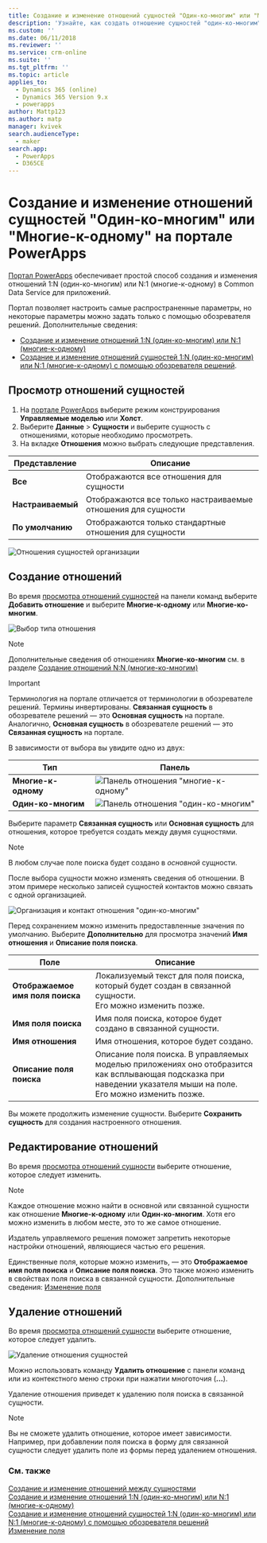 ```yaml
---
title: Создание и изменение отношений сущностей "Один-ко-многим" или "Многие-к-одному" на портале PowerApps | MicrosoftDocs
description: 'Узнайте, как создать отношение сущностей "один-ко-многим" или "многие-к-одному" с помощью портала PowerApps.'
ms.custom: ''
ms.date: 06/11/2018
ms.reviewer: ''
ms.service: crm-online
ms.suite: ''
ms.tgt_pltfrm: ''
ms.topic: article
applies_to:
  - Dynamics 365 (online)
  - Dynamics 365 Version 9.x
  - powerapps
author: Mattp123
ms.author: matp
manager: kvivek
search.audienceType:
  - maker
search.app:
  - PowerApps
  - D365CE
---
```

# <a name="create-and-edit-one-to-many-or-many-to-one-entity-relationships-using-powerapps-portal"></a>Создание и изменение отношений сущностей "Один-ко-многим" или "Многие-к-одному" на портале PowerApps

[Портал PowerApps](https://web.powerapps.com/?utm_source=padocs&utm_medium=linkinadoc&utm_campaign=referralsfromdoc) обеспечивает простой способ создания и изменения отношений 1:N (один-ко-многим) или N:1 (многие-к-одному) в Common Data Service для приложений.

Портал позволяет настроить самые распространенные параметры, но некоторые параметры можно задать только с помощью обозревателя решений. Дополнительные сведения: 
- [Создание и изменение отношений 1:N (один-ко-многим) или N:1 (многие-к-одному)](create-edit-1n-relationships.md)
- [Создание и изменение отношений сущностей 1:N (один-ко-многим) или N:1 (многие-к-одному) с помощью обозревателя решений](create-edit-1n-relationships-solution-explorer.md).

## <a name="view-entity-relationships"></a>Просмотр отношений сущностей

1. На [портале PowerApps](https://web.powerapps.com/?utm_source=padocs&utm_medium=linkinadoc&utm_campaign=referralsfromdoc) выберите режим конструирования **Управляемые моделью** или **Холст**.
2. Выберите **Данные** > **Сущности** и выберите сущность с отношениями, которые необходимо просмотреть.
3. На вкладке **Отношения** можно выбрать следующие представления. 

 |Представление|Описание|
 |--|--|
 |**Все**| Отображаются все отношения для сущности|
 |**Настраиваемый**|Отображаются все только настраиваемые отношения для сущности|
 |**По умолчанию**|Отображаются только стандартные отношения для сущности|
<!-- TODO: What is the actual difference between All and Default? -->

![Отношения сущностей организации](media/view-account-relationships-portal.png)

## <a name="create-relationships"></a>Создание отношений

Во время [просмотра отношений сущностей](#view-entity-relationships) на панели команд выберите **Добавить отношение** и выберите **Многие-к-одному** или **Многие-ко-многим**.

![Выбор типа отношения](media/add-relationship-menu-portal.png)

> [!NOTE]
> Дополнительные сведения об отношениях **Многие-ко-многим** см. в разделе [Создание отношений N:N (многие-ко-многим)](create-edit-nn-relationships.md)

<!-- This may change going forward, but this is the way it is now. #2534972 -->
> [!Important]
> Терминология на портале отличается от терминологии в обозревателе решений. Термины инвертированы. **Связанная сущность** в обозревателе решений — это **Основная сущность** на портале. Аналогично, **Основная сущность** в обозревателе решений — это **Связанная сущность** на портале.

В зависимости от выбора вы увидите одно из двух:

<!-- These are the correct screenshots from the UI as of 6/11/18 -->
|Тип|Панель|
|--|--|
|**Многие-к-одному**|![Панель отношения "многие-к-одному"](media/many-to-one-relationship-panel.png)|
|**Один-ко-многим**|![Панель отношения "один-ко-многим"](media/one-to-many-relationship-panel.png)|

Выберите параметр **Связанная сущность** или **Основная сущность** для отношения, которое требуется создать между двумя сущностями. 

> [!NOTE]
> В любом случае поле поиска будет создано в *основной* сущности.

После выбора сущности можно изменять сведения об отношении. В этом примере несколько записей сущностей контактов можно связать с одной организацией.

<!-- These are the correct screenshots from the UI as of 6/11/18 -->
![Организация и контакт отношения "один-ко-многим"](media/One-to-many-account-contact.png)

Перед сохранением можно изменить предоставленные значения по умолчанию. Выберите **Дополнительно** для просмотра значений **Имя отношения** и **Описание поля поиска**.

|Поле|Описание|
|--|--|
|**Отображаемое имя поля поиска**|Локализуемый текст для поля поиска, который будет создан в связанной сущности.<br />Его можно изменить позже.|
|**Имя поля поиска**|Имя поля поиска, которое будет создано в связанной сущности.|
|**Имя отношения**|Имя отношения, которое будет создано.|
|**Описание поля поиска**|Описание поля поиска. В управляемых моделью приложениях оно отобразится как всплывающая подсказка при наведении указателя мыши на поле. <br />Его можно изменить позже.|

Вы можете продолжить изменение сущности. Выберите **Сохранить сущность** для создания настроенного отношения.

## <a name="edit-relationships"></a>Редактирование отношений

Во время [просмотра отношений сущности](#view-entity-relationships) выберите отношение, которое следует изменить.

> [!NOTE]
> Каждое отношение можно найти в основной или связанной сущности как отношение **Многие-к-одному** или **Один-ко-многим**. Хотя его можно изменить в любом месте, это то же самое отношение.
>
> Издатель управляемого решения поможет запретить некоторые настройки отношений, являющиеся частью его решения.

Единственные поля, которые можно изменить, — это **Отображаемое имя поля поиска** и **Описание поля поиска**. Это также можно изменить в свойствах поля поиска в связанной сущности. Дополнительные сведения: [Изменение поля](create-edit-field-portal.md#edit-a-field)

## <a name="delete-relationships"></a>Удаление отношений

Во время [просмотра отношений сущности](#view-entity-relationships) выберите отношение, которое следует удалить.

![Удаление отношения сущностей](media/delete-entity-relationship-portal.png)

Можно использовать команду **Удалить отношение** с панели команд или из контекстного меню строки при нажатии многоточия (**...**).

Удаление отношения приведет к удалению поля поиска в связанной сущности.

> [!NOTE]
> Вы не сможете удалить отношение, которое имеет зависимости. Например, при добавлении поля поиска в форму для связанной сущности следует удалить поле из формы перед удалением отношения.

### <a name="see-also"></a>См. также

[Создание и изменение отношений между сущностями](create-edit-entity-relationships.md)<br />
[Создание и изменение отношений 1:N (один-ко-многим) или N:1 (многие-к-одному)](create-edit-1n-relationships.md)<br />
[Создание и изменение отношений сущностей 1:N (один-ко-многим) или N:1 (многие-к-одному) с помощью обозревателя решений](create-edit-1n-relationships-solution-explorer.md)<br />
[Изменение поля](create-edit-field-portal.md#edit-a-field)
